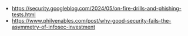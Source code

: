 - https://security.googleblog.com/2024/05/on-fire-drills-and-phishing-tests.html
- https://www.philvenables.com/post/why-good-security-fails-the-asymmetry-of-infosec-investment
